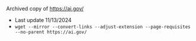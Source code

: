 Archived copy of https://ai.gov/

+ Last update 11/13/2024
+ `wget --mirror --convert-links --adjust-extension --page-requisites --no-parent https://ai.gov/`